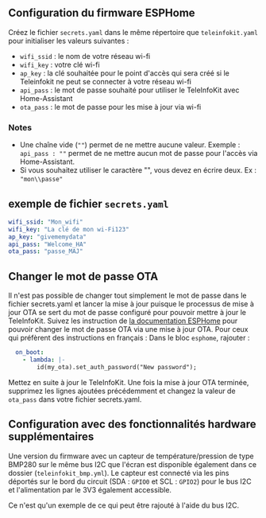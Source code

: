 ## Configuration du firmware ESPHome ##
Créez le fichier `secrets.yaml` dans le même répertoire que `teleinfokit.yaml` pour initialiser les valeurs suivantes :
* `wifi_ssid` : le nom de votre réseau wi-fi
* `wifi_key` : votre clé wi-fi
* `ap_key` : la clé souhaitée pour le point d'accès qui sera créé si le Teleinfokit ne peut se connecter à votre réseau wi-fi
* `api_pass` : le mot de passe souhaité pour utiliser le TeleInfoKit avec Home-Assistant
* `ota_pass` : le mot de passe pour les mise à jour via wi-fi

### Notes ###
- Une chaîne vide (`""`) permet de ne mettre aucune valeur.
  Exemple : `api_pass : ""` permet de ne mettre aucun mot de passe pour l'accès via Home-Assistant.
- Si vous souhaitez utiliser le caractère "\", vous devez en écrire deux.
  Ex : `"mon\\passe"`

## exemple de fichier `secrets.yaml` ##
```yaml
wifi_ssid: "Mon_wifi"
wifi_key: "La clé de mon wi-Fi123"
ap_key: "givememydata"
api_pass: "Welcome_HA"
ota_pass: "passe_MAJ"
```

## Changer le mot de passe OTA ##
Il n'est pas possible de changer tout simplement le mot de passe dans le fichier secrets.yaml et lancer la mise à jour puisque le processus de mise à jour OTA se sert du mot de passe configuré pour pouvoir mettre à jour le TeleInfoKit.
Suivez les instruction de [la documentation ESPHome](https://www.esphome.io/components/ota.html#updating-the-password) pour pouvoir changer le mot de passe OTA via une mise à jour OTA.
Pour ceux qui préfèrent des instructions en français :
Dans le bloc `esphome`, rajouter :
```yaml
  on_boot:
    - lambda: |-
        id(my_ota).set_auth_password("New password");
```

Mettez en suite à jour le TeleInfoKit.
Une fois la mise à jour OTA terminée, supprimez les lignes ajoutées précédemment et changez la valeur de `ota_pass` dans votre fichier secrets.yaml.

## Configuration avec des fonctionnalités hardware supplémentaires

Une version du firmware avec un capteur de température/pression de type BMP280 sur le même bus I2C que l'écran est disponible également dans ce dossier (`teleinfokit_bmp.yml`). Le capteur est connecté via les pins déportés sur le bord du circuit (SDA : `GPIO0` et SCL : `GPIO2`) pour le bus I2C et l'alimentation par le 3V3 également accessible.

Ce n'est qu'un exemple de ce qui peut être rajouté à l'aide du bus I2C.